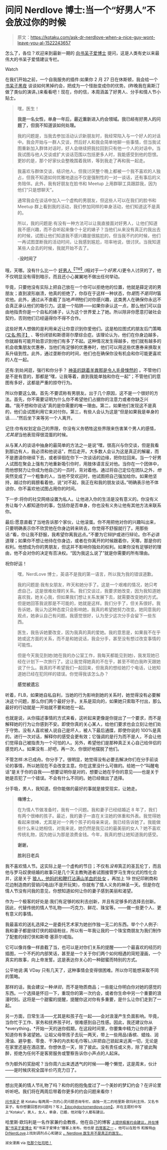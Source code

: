 # 问问 Nerdlove 博士:当一个“好男人”不会放过你的时候

> 原文：<https://kotaku.com/ask-dr-nerdlove-when-a-nice-guy-wont-leave-you-al-1522243657>

怎么了，各位？欢迎来到最新一期的 [向书呆子爱博士](http://kotaku.com/askdrnerdlove) 提问，这是人类有史以来最伟大的书呆子爱情建议专栏。

Watch

在我们开始之前，一个自我服务的插件:如果你 2 月 27 日在休斯顿，我会给一个 [书呆子黑夜](http://nerdnite.com/) 谈谈如何黑掉约会，把成为一个怪胎变成你的优势。(昨晚我在奥斯汀做了类似的演讲。)来看看吧！现在，你的信，本周涵盖了好男人、分手和情人节小贴士。

> 嘿，医生！
> 
> **我是一名女性，单身一年后，最近重新进入约会领域。我已经有好男人的问题了，但我不知道该如何处理。**
> 
> 我的问题是，当我去参加活动认识新朋友时，我经常陷入与一个好人的对话中。我会开始与一群人交谈，然后好人和我会简单地聊一些事情，但当我试图重新加入群体对话时，好人会继续把我拉回到只有他一个人的对话中。当我试图与他人交谈或扩大谈话范围以包括更多人时，我能感受到他的怨恨。更妙的是，那个好家伙会整晚围着我转，等到我走了再和我一起走。

> 我喜欢与群体交谈，结识他人，但我讨厌整个晚上都被一个我不喜欢的人独占，但我不知道如何优雅地退出不仅是强制性的一对一谈话，还有事后的义务陪伴。此外，我有好朋友在脸书和 Meetup 上用群聊工具跟踪我，因为他们“只是想聊天”。
> 
> 通常我会在谈话中加入一个虚构的男朋友，但这些人可以在我们的脸书和 Meetup 群上看到我的活动，我们参加同样的单身活动，他们知道这不是真的。
> 
> 所以，我的问题是:有没有一种方法可以让我直接面对好男人，让他们知道我不感兴趣，而不会听起来像个十足的婊子？当他们从来没有真正约我出去的时候，试图让他们知道我不感兴趣是很尴尬的，但当我不约的时候，他们一再试图垄断我的活动时间，让我感到尴尬，坦率地说，很讨厌。当我知道某些人会去的时候，我就开始不去了。
> 
> **-没时间了**

哦，天哪。没有什么比一个 [好男人<sup>【TM】</sup>](http://www.doctornerdlove.com/2012/12/problem-nice-guys/)(相对于一个*好男人*)更令人讨厌的了，他不仅明显没有得到暗示，而且还小心翼翼地不做出任何举动。

毕竟，只要他没有实际上把自己放在一个你可以拒绝他的位置，他就是薛定谔的男朋友；直到波形崩溃，他真的拒绝了，你存在于这样一种状态，你*是*而*不是同时*喜欢他。此外，通过从不直截了当地*声明*他们对你感兴趣，这类男人在确保你永远不会真正承认他们的吸引力。这是一个陷阱——如果你承认这一点，那么他们可以自由地指责你是一个自私的婊子，认为这个世界爱上了她。所以除非你愿意打破社会契约，否则他们已经逼得你不得不合作。

这些好男人想做的是利用亲近让你意识到你爱他们。这是柏拉图式的朋友后门策略 [(又名:鸭子】](http://www.doctornerdlove.com/2012/08/learn-from-this-pretty-in-pink/) 、等份闭锁和斯德哥尔摩综合症。该理论认为，他们在你身边越多，你就越有可能开始意识到他们有多了不起。这种情况发生得越多，他们就有越多的机会收集朋友优惠券，当他们有足够的优惠券时，他们可以用这些优惠券来换取关系升级到性。此外，通过垄断你的时间，他们也在确保你没有机会和你可能更喜欢的人在一起。

还有:到处闲逛，强行和你分手？ [神圣的跳着羊粪那是令人毛骨悚然的](http://www.doctornerdlove.com/2011/12/dont-be-a-creeper/) 。不管他们是不是有意的，那都是“嘿，让我等着，直到我能单独和你在一起”；不管他们的意图有多好，这都是严重的掠夺行为。

所以你要这么做。首先:不要谎称有男朋友。出于几个原因，这不是一个很好的方法。首先，你不需要证明为什么你不希望他们占据你的注意力或者你缺乏兴趣。“我不想和你说话”真的是你需要的唯一理由。第二，如果他们发现这不是真的，他们会试图利用它来对付你。第三，有些人会认为这是“但是如果我是单身的话……”然后坐下来等另一个人离开。

记住:你有权划定自己的界限，你没有义务牺牲这些界限来伤害某个男人的感情，*尤其是*当他表现得很混蛋的时候。

从与某人的谈话中抽身的最简单的方法之一是说“嘿，很高兴与你交谈，但是我看到那边有人，我必须和他说话”，然后走开。大多数人会认为这是真正的解雇，而不是邀请你继续下去，或者徘徊在你下一次谈话的边缘，把你拉回来。当一个好男人试图在聚会上强有力地重新吸引你时，用肢体语言反对他。当你在一个团体中，而他想努力让你成为他自己的一员时，背对着他。通过将自己定位在团队之外，*他*突然变成了一个粗鲁的人，当他不受欢迎时，他试图把自己强加给你。如果他坚持，越过你的肩膀看着他，说“对不起，我正在和我的朋友谈话。”明确表示他不体谅你，你不喜欢他试图占用你的时间。

下一步:将你的社交网络设置为私人。让他进入你的生活是没有意义的。你没有义务让每个人都知道你的事，包括你是否单身，你也没有义务让他有其他方法来联系你。

最后:愿意直截了当地告诉那个家伙，让他滚蛋。你不用把他对你的兴趣叫出来，只要明确表示你不欣赏他在你身边转来转去，你觉得不舒服就行了。用那些话:“看，你让我不舒服，我希望你离我远点。”不要为它辩护或进行辩论。你不必讲道理；如果你不想让他待在你身边，或者在你离开的时候跟着你，天哪，那是你的权利。他想成为你的男朋友，但这并不影响你独处的权利。如果你没有足够好的理由，他不会对你的决定有否决权。“因为我这么说了”就是你需要的所有理由。

祝你好运！

> 嘿，NerdLove 博士，英语不是我的第一语言，所以我为我的错误道歉。
> 
> 我的问题是:我有女朋友，昨天和她分手了。这是一个艰难的情况，她只考虑自己，这是很难处理的关系。我们交谈过，我要求她改变，因为我知道她喜欢我，她关心我，但如果我们想让关系发展下去，就需要改变她的方式。但是她回答我说那是不可能的，她就是这样。我们分手了，但关系很好。我告诉她，我认为这种态度只会影响她，我真的希望她努力改变。她同意我的观点，她承认自己有问题。我感觉很好，认为至少这次分手会留下一些东西。
> 
> 医生，我告诉她要改变，因为我真的真的爱她。我的意思是，如果我不在乎她或这方面的关系，而不是和她说话，我会分手，甚至没有想过改变事情的可能性。
> 
> 但是今天我见到她(她在我的办公室工作，我每天都能见到她)，我发现她已经在计划下一次旅行了。这让我觉得她真的不在乎，甚至不明白我昨天跟她说了什么。我真的不希望我们一起回来，但我真的想给她打个电话，让她知道她已经在犯同样的错误。你觉得我该怎么办？
> 
> **感觉被遗忘**

听着，FLB，如果她自私自利，当她的行为影响到她的关系时，她觉得没有必要解决这个问题，那么你们两个最好分手。关系是双向的，如果她只索取不付出，那么最好的行动就是一开始就不要和她在一起。

也就是说，从你描述事情的方式来看，这听起来更像是你提出了一个要求，而不是解释她的行为让你感到不安。即使你真的关心某人，给他们要求也会立刻让他们处于守势。没有人喜欢被人说自己是坏人，被人下最后通牒，即使你说的 100%是真的。进行一次对话，解释你的感受会更有效；它强调的是行为而不是人，不会让他们觉得自己被指责为一个可怕的人。另外，希望他们是那种真正关心自己给伴侣的感觉的人。如果没有…好吧，再一次，你很好地摆脱了他们。

不管怎样:木已成舟。你分手了。很明显，她觉得没有必要去解决你们在分手前谈论的事情，所以她现在不会改变主意。你在这里没什么可做的。给她一个“叫醒电话”是关于你的自我——想要证明你是对的，想要让她在乎你的意见——也是关于她是否犯了一个错误。不会有什么不同的。她已经做出了选择。

分手吸，男人，我知道。但你能做的最好的事就是接受现实，让她走。

> **嗨博士，**
> 
> 在为情人节做准备时，我有一个问题。我和妻子已经结婚近 8 年了，我们有两个很棒的孩子。最近，我的妻子一直在关注她的体重和外表。我觉得她看起来很棒，尤其是对一个两个孩子的母亲来说，我已经告诉她了。我能做些什么来让她相信，对我来说，她仍然是我见过的最美丽的女人？她不喜欢传统礼物，因为她认为那是浪费金钱。今年，我真的想让她知道我的感受。
> 
> **谢谢，**
> 
> **胜利日老兵**

我不喜欢情人节。这实际上是一个虚构的节日；不仅有*没有*真正的圣瓦伦丁，而且他与罗马奴隶结婚的故事只是几个天主教殉道者试图接管罗马生育仪式的性化合并，这是关于 [狼人，他妈的和鞭打沾满山羊血的处女](http://www.doctornerdlove.com/2012/02/survive-valentines-day/) 。再加上 19 世纪印刷商和花边制造商的营销闪电战(不是开玩笑)，你就有了情人义务的神圣一天。但是你在情人节没有问我的意见，你想知道如何让你的妻子感到美丽和渴望。

作为一个极客的好处是:我们有足够的权利去创新，并且有足够多的选择去创新。因此，代替传统的情人节礼物——巧克力、鲜花、珠宝等。——做一些更个人、更有意义的事情。

我最喜欢的送礼选择之一是委托艺术家为她创作独一无二的东西。举个个人例子:我和妻子都是绿灯侠的超级粉丝，所以有一年我让我的一个珠宝商朋友为我们制作了配套的绿灯侠和斯塔·塞菲尔戒指。

它可以像肖像一样直截了当，也可以是对你们关系的提醒——一个最喜欢的经历的插图，一个不朽的内部笑话，甚至是一个关于你们两个如何相遇的简短漫画，一个真实的故事，向上帝发誓。这是表达你关心的一种甜蜜而特别的方式。

公平地说:离 VDay 只有几天了，这种事情会变得很困难。所以你可能想采取不同的策略。

那样的话，我会建议一种*体验*，而不是物质商品；一些能让你明白你对她的感觉的东西。一个选择是怀旧一下，重现你的第一次约会，或者你生命中另一个重要的浪漫时刻。这将是一个甜蜜的提醒，提醒你这对你有多重要，是什么让你们走到了一起。

另一方面，日常生活——尤其是和孩子在一起——会对浪漫产生负面影响。毕竟，当你忙于工作、家务和抚养孩子时，很难感到自己性感。因此，我还建议你从 *everything，*开始一天的迷你假期，在这段时间里，你要集中精力让你的妻子知道你有多渴望她。让祖父母带孩子去玩一两天，带上一些用品(香槟、蜡烛、润滑油、避孕套、零食、干净的内衣和毛巾等)。)并把自己锁起来远离一切，无论是在家里还是在酒店里。你想休息一天，除了彼此。没有责任或义务，除了彼此陶醉，拒绝为任何不是客房服务或警察告诉你小声点的人起床。

作为额外的奖励呢？当你周六出来透透气的时候——睡个懒觉，这是周末，伙计——是时候庆祝全国半价巧克力日了。

* * *

想出完美的情人节礼物了吗？和你的抱抱兔度过了一个美妙的梦幻约会？在评论里听听吧。我们将在两周后带着你更多的约会问题来看你！

[<small>问书呆子</small>](http://kotaku.com/askdrnerdlove) <small>是 Kotaku 每两周一次的心灵问题咨询专栏，由独一无二的哈里斯·欧玛利主持，又名书呆子。有你想要回答的问题吗？写上</small>[<small>【doc@doctornerdlove.com】</small>](mailto:doc@doctornerdlove.com)<small>，并在主题栏中写上“Kotaku”。男人，女人，单身，已婚，他对每个人都有建议。</small>

哈里斯·欧玛利是一名作家兼约会教练，他在自己的博客 [<small>上提供极客约会建议，并在博客“书呆子爱博士</small>](http://www.doctornerdlove.com/) <small>和“书呆子爱博士”播客上发布。他也是</small> [<small>的常客之一</small>](http://oneofus.net/) <small>。他可以在脸书</small> <small>和推特</small>[<small>@ DrNerdLove</small>](http://twitter.com/DrNerdLove)<small>上找到调剂点心和建议</small> [<small>。Nerdlove 医生并不是真正的医生。</small>](http://facebook.com/DrNerdLove)

<small>淑女漫画 via</small> [<small>吃那个吐司吧！</small>](http://eatthattoast.com/comic/m-lady/)